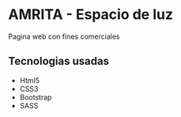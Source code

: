 <h1>AMRITA - Espacio de luz</h1>
<p>Pagina web con fines comerciales</p>

<h2>Tecnologias usadas</h2>
<ul>
<li>Html5</li>
<li>CSS3</li>
<li>Bootstrap</li>
<li>SASS</li>
</ul>